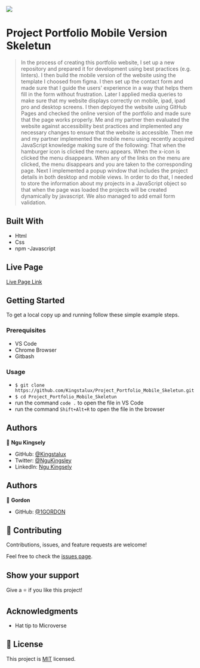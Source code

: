 ![](https://img.shields.io/badge/Microverse-blueviolet)

# Project Portfolio Mobile Version Skeletun

> In the process of creating this portfolio website, I set up a new repository and prepared it for development using best practices (e.g. linters). I then build the mobile version of the website using the template I choosed from figma.
> I then set up the contact form and made sure that I guide the users' experience in a way that helps them fill in the form without frustration.
> Later I applied media queries to make sure that my website displays correctly on mobile, ipad, ipad pro and desktop screens.
> I then deployed the website using GitHub Pages and checked the online version of the portfolio and made sure that the page works properly.
> Me and my partner then evaluated the website against accessibility best practices and implemented any necessary changes to ensure that the website is accessible.
> Then me and my partner implemented the mobile menu using recently acquired JavaScript knowledge making sure of the following:
> That when the hamburger icon is clicked the menu appears.
> When the x-icon is clicked the menu disappears.
> When any of the links on the menu are clicked, the menu disappears and you are taken to the corresponding page.
> Next I implemented a popup window that includes the project details in both desktop and mobile views. In order to do that, I needed to store the information about my projects in a JavaScript object so that when the page was loaded the projects will be created dynamically by javascript. We also managed to add email form validation.

## Built With

- Html
- Css
- npm
  -Javascript

## Live Page

[Live Page Link](https://kingstalux.github.io/Portfolio/)

## Getting Started

To get a local copy up and running follow these simple example steps.

### Prerequisites

- VS Code
- Chrome Browser
- Gitbash

### Usage

- `$ git clone https://github.com/Kingstalux/Project_Portfolio_Mobile_Skeletun.git`
- `$ cd Project_Portfolio_Mobile_Skeletun`
- run the command `code .` to open the file in VS Code
- run the command `Shift+Alt+R` to open the file in the browser

## Authors

👤 **Ngu Kingsely**

- GitHub: [@Kingstalux](https://github.com/Kingstalux)
- Twitter: [@NguKingsley](https://twitter.com/NguKingsley)
- LinkedIn: [Ngu Kingsely](https://www.linkedin.com/in/ngu-kingsely-junior-cho-974b60136/)

## Authors

👤 **Gordon**

- GitHub: [@1GORDON](https://github.com/1GORDON)

## 🤝 Contributing

Contributions, issues, and feature requests are welcome!

Feel free to check the [issues page](https://github.com/Kingstalux/Project_Portfolio_Mobile_Skeletun/issues).

## Show your support

Give a ⭐️ if you like this project!

## Acknowledgments

- Hat tip to Microverse

## 📝 License

This project is [MIT](./MIT.md) licensed.
